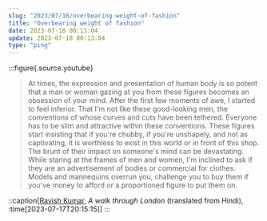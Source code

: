 ```yaml
---
slug: "2023/07/18/overbearing-weight-of-fashion"
title: "Overbearing weight of fashion"
date: 2023-07-18 00:13:04
update: 2023-07-18 00:13:04
type: "ping"
---
```


:::figure{.source.youtube}
> At times, the expression and presentation of human body is so potent that a man or woman gazing at you from these figures becomes an obsession of your mind. After the first few moments of awe, I started to feel inferior. That I'm not like these good-looking men, the conventions of whose curves and cuts have been tethered. Everyone has to be slim and attractive within these conventions. These figures start insisting that if you're chubby, if you're unshapely, and not as captivating, it is worthless to exist in this world or in front of this shop. The brunt of their impact on someone's mind can be devastating. While staring at the frames of men and women, I'm inclined to ask if they are an advertisement of bodies or commercial for clothes. Models and mannequins overrun you, challenge you to buy them if you've money to afford or a proportioned figure to put them on.

::caption[[Ravish Kumar](https://youtu.be/k3Hv83ioWnM?t=1035), <cite>A walk through London</cite> (translated from Hindi), :time[2023-07-17T20:15:15]]
:::
